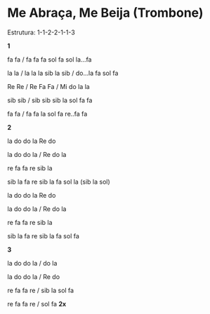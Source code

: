 # **Me Abraça, Me Beija (Trombone)**

Estrutura: 1-1-2-2-1-1-3

**1**

fa fa / fa fa fa sol fa sol la...fa

la la / la la la sib la sib / do...la fa sol fa

Re Re / Re Fa Fa / Mi do la la

sib sib / sib sib sib la sol fa fa

fa fa / fa fa la sol fa re..fa fa

**2**

la do do la Re do

la do do la / Re do la

re fa fa re sib la

sib la fa re sib la fa sol la (sib la sol)

la do do la Re do

la do do la / Re do la

re fa fa re sib la

sib la fa re sib la fa sol fa

**3**

la do do la / do la

la do do la / Re do

re fa fa re / sib la sol fa

re fa fa re / sol fa **2x**